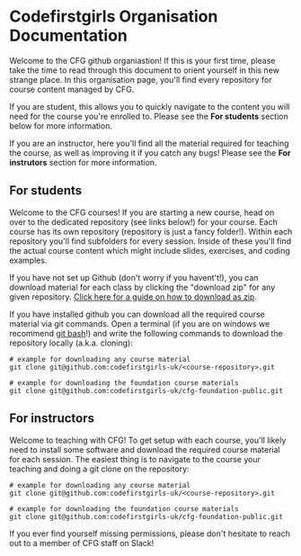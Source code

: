 # Codefirstgirls Organisation Documentation

Welcome to the CFG github organiastion! If this is your first time, please take the time to read through this document to orient yourself in this new strange place. In this organisation page, you'll find every repository for course content managed by CFG.

If you are student, this allows you to quickly navigate to the content you will need for the course you're enrolled to. Please see the <b>For students</b> section below for more information.

If you are an instructor, here you'll find all the material required for teaching the course, as well as improving it if you catch any bugs! Please see the <b>For instrutors</b> section for more information.

## For students

Welcome to the CFG courses! If you are starting a new course, head on over to the dedicated repository (see links below!) for your course. Each course has its own repository (repository is just a fancy folder!). Within each repository you'll find subfolders for every session. Inside of these you'll find the actual course content which might include slides, exercises, and coding examples. 

If you have not set up Github (don't worry if you havent't!), you can download material for each class by clicking the "download zip" for any given repository. [Click here for a guide on how to download as zip](https://github.com/Mottie/GitHub-userscripts/wiki/GitHub-download-zip).

If you have installed github you can download all the required course material via git commands. Open a terminal (if you are on windows we recommend [git bash](https://gitforwindows.org/)!) and write the following commands to download the repository locally (a.k.a. cloning):
```console
# example for downloading any course material
git clone git@github.com:codefirstgirls-uk/<course-repository>.git

# example for downloading the foundation course materials
git clone git@github.com:codefirstgirls-uk/cfg-foundation-public.git
```

## For instructors

Welcome to teaching with CFG! To get setup with each course, you'll likely need to install some software and download the required course material for each session. The easiest thing is to navigate to the course your teaching and doing a git clone on the repository:
```console
# example for downloading any course material
git clone git@github.com:codefirstgirls-uk/<course-repository>.git

# example for downloading the foundation course materials
git clone git@github.com:codefirstgirls-uk/cfg-foundation-public.git
```

If you ever find yourself missing permissions, please don't hesitate to reach out to a member of CFG staff on Slack!